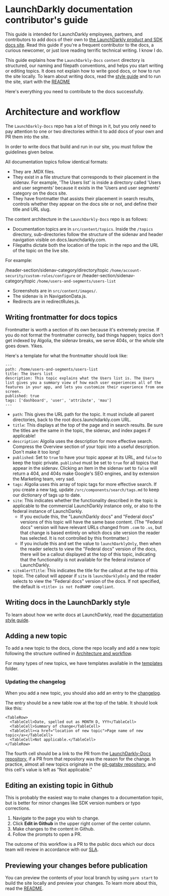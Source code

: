 # LaunchDarkly documentation contributor's guide

This guide is intended for LaunchDarkly employees, partners, and contributors to add docs of their own to [the LaunchDarkly product and SDK docs site](docs.launchdarkly.com). Read this guide if you're a frequent contributor to the docs, a curious newcomer, or just love reading terrific technical writing. I know I do.

This guide explains how the `LaunchDarkly-Docs` `content` directory is structured, our naming and filepath conventions, and helps you start writing or editing topics. It does not explain how to write good docs, or how to run the site locally. To learn about writing docs, read the [style guide](style-guide.md) and to run the site, start with the [README](readme.md)

Here's everything you need to contribute to the docs successfully.

# Architecture and workflow

The `LaunchDarkly-Docs` repo has a lot of things in it, but you only need to pay attention to one or two directories within it to add docs of your own and PR them into the site.

In order to write docs that build and run in our site, you must follow the guidelines given below.

All documentation topics follow identical formats:

* They are .MDX files.
* They exist in a file structure that corresponds to their placement in the sidenav. For example, 'The Users list' is inside a directory called 'Users and user segments' because it exists in the 'Users and user segments' category on the docs site.
* They have frontmatter that assists their placement in search results, controls whether they appear on the docs site or not, and define their title and URL slug.

The content architecture in the `LaunchDarkly-Docs` repo is as follows:

* Documentation topics are in `src/content/topics`. Inside the `/topics` directory, sub-directories follow the structure of the sidenav and header navigation visible on docs.launchdarkly.com.
* Filepaths dictate both the location of the topic in the repo and the URL of the topic on the live site.

 For example:

 /header-section/sidenav-category/directory/topic
 `/home/account-security/custom-roles/configure`
 or
 /header-section/sidenav-category/topic
 `/home/users-and-segments/users-list`
* Screenshots are in `src/content/images/`.
* The sidenav is in NavigationData.js.
* Redirects are in redirectRules.js.

## Writing frontmatter for docs topics

Frontmatter is worth a section of its own because it's extremely precise. If you do not format the frontmatter correctly, bad things happen; topics don't get indexed by Algolia, the sidenav breaks, we serve 404s, or the whole site goes down. Yikes.

Here's a template for what the frontmatter should look like:

```
---
path: /home/users-and-segments/users-list
title: The Users list
description: This topic explains what the Users list is. The Users list gives you a summary view of how each user experiences all of the features in your app, and lets you customize their experience from one screen.
published: true
tags: ['dashboard', 'user', 'attribute', 'mau']
---
```

* `path`: This gives the URL path for the topic. It must include all parent directories, back to the root docs.launchdarkly.com URL.
* `title`: This displays at the top of the page and in search results. Be sure the titles are the same in the topic, the sidenav, and index pages if applicable!
* `description`: Algolia uses the description for more effective search. Compress the Overview section of your topic into a useful description. Don't make it too long!
* `published`: Set to `true` to have your topic appear at its URL, and `false` to keep the topic private. `published` must be set to `true` for all topics that appear in the sidenav. Clicking an item in the sidenav set to `false` will return a 404, and 404s make Google's SEO engines, and by extension the Marketing team, very sad.
* `tags`: Algolia uses this array of topic tags for more effective search. If you create a new tag, update `/src/components/search/tags.md` to keep our dictionary of tags up to date.
* `site`: This indicates whether the functionality described in the topic is applicable to the commercial LaunchDarkly instance only, or also to the federal instance of LaunchDarkly.
  * If you exclude this, the "LaunchDarkly docs" and "Federal docs" versions of this topic will have the same base content. (The "Federal docs" version will have relevant URLs changed from `.com` to `.us`, but that change is based entirely on which docs site version the reader has selected. It is not controlled by this frontmatter.)
  * If you include this and set the value to `launchDarklyOnly`, then when the reader selects to view the "Federal docs" version of the docs, there will be a callout displayed at the top of this topic, indicating that the functionality is not available for the federal instance of LaunchDarkly.
* `siteAlertTitle`: This indicates the title for the callout at the top of this topic. The callout will appear if `site` is `launchDarklyOnly` and the reader selects to view the "Federal docs" version of the docs. If not specified, the default is `<title> is not FedRAMP compliant`.

## Writing docs in the LaunchDarkly style

To learn about how we write docs at LaunchDarkly, read the [documentation style guide](style-guide.md).

## Adding a new topic

To add a new topic to the docs, clone the repo locally and add a new topic following the structure outlined in [Architecture and workflow](#architecture-and-workflow).

For many types of new topics, we have templates available in the [templates](/templates) folder.

### Updating the changelog

When you add a new topic, you should also add an entry to the [changelog](https://docs.launchdarkly.com/home/changelog).

The entry should be a new table row at the top of the table. It should look like this:

```
<TableRow>
  <TableCell>Date, spelled out as MONTH D, YYY</TableCell>
  <TableCell>Summary of change</TableCell>
  <TableCell><a href="location of new topic">Page name of new topic</a></TableCell>
  <TableCell>Not applicable.</TableCell>
</TableRow>
```

The fourth cell should be a link to the PR from the [LaunchDarkly-Docs repository](https://github.com/launchdarkly/LaunchDarkly-Docs/), if a PR from that repository was the reason for the change. In practice, almost all new topics originate in the [git-gatsby repository](https://github.com/launchdarkly/git-gatsby/), and this cell's value is left as "Not applicable."

## Editing an existing topic in Github

This is probably the easiest way to make changes to a documentation topic, but is better for minor changes like SDK version numbers or typo corrections.

1. Navigate to the page you wish to change.
2. Click **Edit in Github** in the upper right corner of the center column.
3. Make changes to the content in Github.
4. Follow the prompts to open a PR.

The outcome of this workflow is a PR to the public docs which our docs team will review in accordance with our [SLA](readme.md#the-launchdarkly-docs-service-level-agreement).

## Previewing your changes before publication

You can preview the contents of your local branch by using `yarn start` to build the site locally and preview your changes. To learn more about this, read the [README](readme.md).
